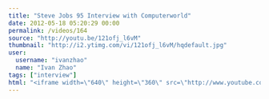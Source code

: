 ```yaml
---
title: "Steve Jobs 95 Interview with Computerworld"
date: 2012-05-18 05:20:29 00:00
permalink: /videos/164
source: "http://youtu.be/121ofj_l6vM"
thumbnail: "http://i2.ytimg.com/vi/121ofj_l6vM/hqdefault.jpg"
user:
  username: "ivanzhao"
  name: "Ivan Zhao"
tags: ["interview"]
html: "<iframe width=\"640\" height=\"360\" src=\"http://www.youtube.com/embed/121ofj_l6vM?wmode=transparent&fs=1&feature=oembed\" frameborder=\"0\" allowfullscreen></iframe>"
---
```


